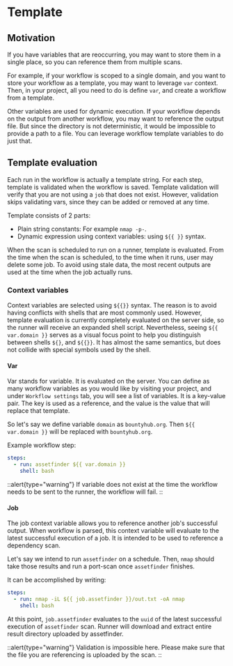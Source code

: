 # Template

## Motivation

If you have variables that are reoccurring, you may want to store them in a single place, so you can reference them from multiple scans.

For example, if your workflow is scoped to a single domain, and you want to store your workflow as a template, you may want to leverage
`var` context. Then, in your project, all you need to do is define `var`, and create a workflow from a template.

Other variables are used for dynamic execution. If your workflow depends on the output from another workflow, you may want to reference the output
file. But since the directory is not deterministic, it would be impossible to provide a path to a file. You can leverage workflow template
variables to do just that.

## Template evaluation

Each run in the workflow is actually a template string. For each step, template is validated when the workflow is saved. Template validation will verify that you are not using a `job` that does not exist. However, validation skips validating vars, since they can be added or removed at any time.

Template consists of 2 parts:

- Plain string constants: For example `nmap -p-`.
- Dynamic expression using context variables: using `${{ }}` syntax.

When the scan is scheduled to run on a runner, template is evaluated. From the time when the scan is scheduled, to the time when it runs, user may delete some job. To avoid using stale data, the most recent outputs are used at the time when the job actually runs.

### Context variables

Context variables are selected using `${{}}` syntax. The reason is to avoid having conflicts with shells that are most commonly used. However, template evaluation is currently completely evaluated on the server side, so the runner will receive an expanded shell script. Nevertheless, seeing `${{ var.domain }}` serves as a visual focus point to help you distinguish between shells `${}`, and `${{}}`. It has almost the same semantics, but does not collide with special symbols used by the shell.

#### Var

Var stands for variable. It is evaluated on the server. You can define as many workflow variables as you would like by visiting your project, and under `Workflow settings` tab,
you will see a list of variables. It is a key-value pair. The key is used as a reference, and the value is the value that will replace that template.

So let's say we define variable `domain` as `bountyhub.org`. Then `${{ var.domain }}` will be replaced with `bountyhub.org`.

Example workflow step:

```yaml
steps:
  - run: assetfinder ${{ var.domain }}
    shell: bash
```

::alert{type="warning"}
If variable does not exist at the time the workflow needs to be sent to the runner, the workflow will fail.
::

#### Job

The job context variable allows you to reference another job's successful output. When workflow is parsed, this context variable will evaluate
to the latest successful execution of a job. It is intended to be used to reference a dependency scan.

Let's say we intend to run `assetfinder` on a schedule. Then, `nmap` should take those results and run a port-scan once `assetfinder` finishes.

It can be accomplished by writing:

```yaml
steps:
  - run: nmap -iL ${{ job.assetfinder }}/out.txt -oA nmap
    shell: bash
```

At this point, `job.assetfinder` evaluates to the `uuid` of the latest successful execution of `assetfinder` scan. Runner will download and extract
entire result directory uploaded by assetfinder.

::alert{type="warning"}
Validation is impossible here. Please make sure that the file you are referencing is uploaded by the scan.
::